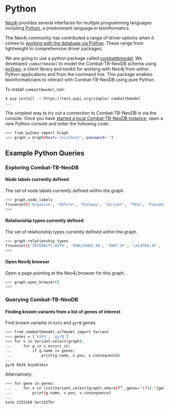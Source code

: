 # Python

[Neo4j](https://www.neo4j.com/) provides several interfaces for multiple programming languages including [Python](https://www.python.org/), a predominant language in bioinformatics.

The Neo4j community has contributed a range of driver options when it comes to [working with the database via Python](https://neo4j.com/developer/python/). These range from lightweight to comprehensive driver packages.

We are going to use a python package called [combattbmodel](https://github.com/COMBAT-TB/combattbmodel). We developed `combattbmodel` to model the Combat-TB-NeoDB schema using [py2neo](https://py2neo.org/v3/), a client library and toolkit for working with Neo4j from within Python applications and from the command line. This package enables bioinformaticians to interact with Combat-TB-NeoDB using pure Python.

To install `combattbmodel`, run:

```sh
$ pip install -i https://test.pypi.org/simple/ combattbmodel
...
```

The simplest way to try out a connection to Combat-TB-NeoDB is via the console. Once you have [started a local Combat-TB-NeoDB instance](https://combattb.org/combat-tb-neodb/installation/), open a new Python console and enter the following code:

```sh
>>> from py2neo import Graph
>>> graph = Graph(host='localhost', password='')
```

## Example Python Queries

### Exploring Combat-TB-NeoDB

#### Node labels currently defined

The set of node labels currently defined within the graph.

```sh
>>> graph.node_labels
frozenset({'Organism', 'GOTerm', 'Pathway', 'Variant', 'TRna', 'PseudoGene', 'CallSet', 'Gene', 'RRna', 'DbXref', 'Protein', 'NCRna', 'Drug', 'InterProTerm', 'Publication', 'VariantSet', 'Author', 'Chromosome', 'Location', 'MRna', 'CDS'})
>>>
```

#### Relationship types currently defined

The set of relationship types currently defined within the graph.

```sh
>>> graph.relationship_types
frozenset({'INTERACTS_WITH', 'PUBLISHED_IN', 'PART_OF', 'LOCATED_AT', 'OCCURS_IN', 'BELONGS_TO', 'ASSOCIATED_WITH', 'INVOLVED_IN', 'CAPABLE_OF', 'RESISTANT_TO', 'HAS_VARIANT', 'IS_A', 'XREF', 'ENCODES', 'REGULATES', 'LOCATED_ON', 'DERIVES_FROM', 'CALL_SET', 'WROTE', 'TARGET'})
>>>
```

#### Open Neo4j browser

Open a page pointing at the Neo4j browser for this graph.

```sh
>>> graph.open_browser()
>>>
```

### Querying Combat-TB-NeoDB

#### Finding known variants from a list of genes of interest

Find known variants in `katG` and `gyrB` genes

```sh
>>> from combattbmodel.vcfmodel import Variant
>>> genes = ['katG', 'gyrB']
>>> for v in Variant.select(graph):
...     for g in v.occurs_in:
...         if g.name in genes:
...             print(g.name, v.pos, v.consequence)
...
gyrB 6620 Asp461Asn
```

Alternatively:

```sh
>>> for gene in genes:
...     for v in list(Variant.select(graph).where(f”_.gene=~’(?i).*{gene}.*’”)):
...         print(g.name, v.pos, v.consequence)
...
katG 2155168 Ser315Thr
```

